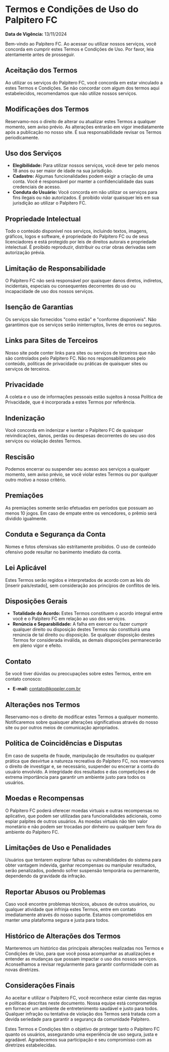 # Termos e Condições de Uso do Palpitero FC

**Data de Vigência:** 13/11/2024

Bem-vindo ao Palpitero FC. Ao acessar ou utilizar nossos serviços, você concorda em cumprir estes Termos e Condições de Uso. Por favor, leia atentamente antes de prosseguir.

## Aceitação dos Termos
Ao utilizar os serviços do Palpitero FC, você concorda em estar vinculado a estes Termos e Condições. Se não concordar com algum dos termos aqui estabelecidos, recomendamos que não utilize nossos serviços.

## Modificações dos Termos
Reservamo-nos o direito de alterar ou atualizar estes Termos a qualquer momento, sem aviso prévio. As alterações entrarão em vigor imediatamente após a publicação no nosso site. É sua responsabilidade revisar os Termos periodicamente.

## Uso dos Serviços

- **Elegibilidade:** Para utilizar nossos serviços, você deve ter pelo menos 18 anos ou ser maior de idade na sua jurisdição.
- **Cadastro:** Algumas funcionalidades podem exigir a criação de uma conta. Você é responsável por manter a confidencialidade das suas credenciais de acesso.
- **Conduta do Usuário:** Você concorda em não utilizar os serviços para fins ilegais ou não autorizados. É proibido violar quaisquer leis em sua jurisdição ao utilizar o Palpitero FC.

## Propriedade Intelectual
Todo o conteúdo disponível nos serviços, incluindo textos, imagens, gráficos, logos e software, é propriedade do Palpitero FC ou de seus licenciadores e está protegido por leis de direitos autorais e propriedade intelectual. É proibido reproduzir, distribuir ou criar obras derivadas sem autorização prévia.

## Limitação de Responsabilidade
O Palpitero FC não será responsável por quaisquer danos diretos, indiretos, incidentais, especiais ou consequentes decorrentes do uso ou incapacidade de uso dos nossos serviços.

## Isenção de Garantias
Os serviços são fornecidos "como estão" e "conforme disponíveis". Não garantimos que os serviços serão ininterruptos, livres de erros ou seguros.

## Links para Sites de Terceiros
Nosso site pode conter links para sites ou serviços de terceiros que não são controlados pelo Palpitero FC. Não nos responsabilizamos pelo conteúdo, políticas de privacidade ou práticas de quaisquer sites ou serviços de terceiros.

## Privacidade
A coleta e o uso de informações pessoais estão sujeitos à nossa Política de Privacidade, que é incorporada a estes Termos por referência.

## Indenização
Você concorda em indenizar e isentar o Palpitero FC de quaisquer reivindicações, danos, perdas ou despesas decorrentes do seu uso dos serviços ou violação destes Termos.

## Rescisão
Podemos encerrar ou suspender seu acesso aos serviços a qualquer momento, sem aviso prévio, se você violar estes Termos ou por qualquer outro motivo a nosso critério.

## Premiações
As premiações somente serão efetuadas em períodos que possuam ao menos 10 jogos. Em caso de empate entre os vencedores, o prêmio será dividido igualmente.

## Conduta e Segurança da Conta
Nomes e fotos ofensivas são estritamente proibidos. O uso de conteúdo ofensivo pode resultar no banimento imediato da conta.

## Lei Aplicável
Estes Termos serão regidos e interpretados de acordo com as leis do [inserir país/estado], sem consideração aos princípios de conflitos de leis.

## Disposições Gerais

- **Totalidade do Acordo:** Estes Termos constituem o acordo integral entre você e o Palpitero FC em relação ao uso dos serviços.
- **Renúncia e Separabilidade:** A falha em exercer ou fazer cumprir qualquer direito ou disposição destes Termos não constituirá uma renúncia de tal direito ou disposição. Se qualquer disposição destes Termos for considerada inválida, as demais disposições permanecerão em pleno vigor e efeito.

## Contato
Se você tiver dúvidas ou preocupações sobre estes Termos, entre em contato conosco:
- **E-mail:** contato@koppler.com.br

## Alterações nos Termos
Reservamo-nos o direito de modificar estes Termos a qualquer momento. Notificaremos sobre quaisquer alterações significativas através do nosso site ou por outros meios de comunicação apropriados.

## Política de Coincidências e Disputas
Em caso de suspeita de fraude, manipulação de resultados ou qualquer prática que desvirtue a natureza recreativa do Palpitero FC, nos reservamos o direito de investigar e, se necessário, suspender ou encerrar a conta do usuário envolvido. A integridade dos resultados e das competições é de extrema importância para garantir um ambiente justo para todos os usuários.

## Moedas e Recompensas
O Palpitero FC poderá oferecer moedas virtuais e outras recompensas no aplicativo, que podem ser utilizadas para funcionalidades adicionais, como espiar palpites de outros usuários. As moedas virtuais não têm valor monetário e não podem ser trocadas por dinheiro ou qualquer bem fora do ambiente do Palpitero FC.

## Limitações de Uso e Penalidades
Usuários que tentarem explorar falhas ou vulnerabilidades do sistema para obter vantagem indevida, ganhar recompensas ou manipular resultados, serão penalizados, podendo sofrer suspensão temporária ou permanente, dependendo da gravidade da infração.

## Reportar Abusos ou Problemas
Caso você encontre problemas técnicos, abusos de outros usuários, ou qualquer atividade que infrinja estes Termos, entre em contato imediatamente através do nosso suporte. Estamos comprometidos em manter uma plataforma segura e justa para todos.

## Histórico de Alterações dos Termos
Manteremos um histórico das principais alterações realizadas nos Termos e Condições de Uso, para que você possa acompanhar as atualizações e entender as mudanças que possam impactar o uso dos nossos serviços. Aconselhamos a revisar regularmente para garantir conformidade com as novas diretrizes.

## Considerações Finais
Ao aceitar e utilizar o Palpitero FC, você reconhece estar ciente das regras e políticas descritas neste documento. Nossa equipe está comprometida em fornecer um ambiente de entretenimento saudável e justo para todos. Qualquer infração ou tentativa de violação dos Termos será tratada com a devida seriedade para garantir a segurança da comunidade Palpitero.

Estes Termos e Condições têm o objetivo de proteger tanto o Palpitero FC quanto os usuários, assegurando uma experiência de uso segura, justa e agradável. Agradecemos sua participação e seu compromisso com as diretrizes estabelecidas.
